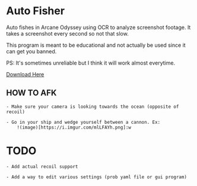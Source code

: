 # Auto Fisher

Auto fishes in Arcane Odyssey using OCR to analyze screenshot footage.
It takes a screenshot every second so not that slow.

This program is meant to be educational and not actually be used since it can get you banned.

PS: It's sometimes unreliable but I think it will work almost everytime.

[Download Here](https://github.com/bik-u/ao-ocr-autofisher/releases)

## HOW TO AFK

    - Make sure your camera is looking towards the ocean (opposite of recoil)

    - Go in your ship and wedge yourself between a cannon. Ex:
        !(image)[https://i.imgur.com/mlLFAYh.png]:w
        


# TODO

    - Add actual recoil support
    
    - Add a way to edit various settings (prob yaml file or gui program)
